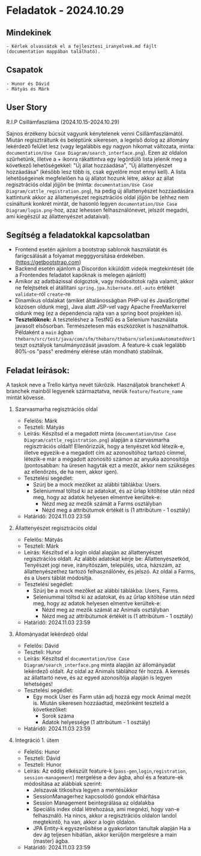 # Feladatok - 2024.10.29

## Mindekinek

    - Kérlek olvassátok el a fejlesztesi_iranyelvek.md fájlt (documentation mappában található).

## Csapatok

    - Hunor és Dávid
    - Mátyás és Márk

## User Story

R.I.P Csillámfaszláma (2024.10.15-2024.10.29)

Sajnos érzékeny búcsút vagyunk kénytelenek venni Csillámfaszlámától. Miután regisztráltunk és beléptünk sikeresen, a legelső dolog az állomány lekérdező felület lesz (vagy legalábbis egy nagyon hikomat változata, minta: `documentation/Use Case Diagram/search_interface.png`). Ezen az oldalon szűrhetünk, illetve a + ikonra rákattintva egy legördülő lista jelenik meg a következő lehetőségekkel: "Új állat hozzáadása", "Új állattenyészet hozzáadása" (később lesz több is, csak egyelőre most ennyi kell). A lista lehetőségeinek megfelelően ha új állatot hozunk létre, akkor az állat regisztrációs oldal jöjjön be (minta: `documentation/Use Case Diagram/cattle_registration.png`), ha pedig új állattenyészet hozzáadására kattintunk akkor az állattenyészet regisztrációs oldal jöjjön be (ehhez nem csináltunk konkrét mintát, de hasonló legyen `documentation/Use Case Diagram/login.png`-hoz, azaz lehessen felhasználónevet, jelszót megadni, ami kiegészül az állattenyészet adataival).

## Segítség a feladatokkal kapcsolatban

- Frontend esetén ajánlom a bootstrap sablonok használatát és farigcsálását a folyamat megggyorsítása érdekében. (https://getbootstrap.com)
- Backend esetén ajánlom a Discordon kiküldött videók megtekintését (de a Frontendes feladatot kapóknak is melegen ajánlott)
- Amikor az adatbázissal dolgoztok, vagy módosítotok rajta valamit, akkor ne felejtsétek el átállítani `spring.jpa.hibernate.ddl-auto` értékét `validate`-ról `create`-re
- Dinamikus oldalakat (amiket általánosságban PHP-val és JavaScripttel közösen oldunk meg), Java alatt JSP-vel vagy Apache FreeMarkerrel oldunk meg (ez a dependencia rajta van a spring boot projekten is).
- **Tesztelőknek:** A teszteléshez a TestNG és a Selenium használata javasolt elsősorban. Természetesen más eszközöket is használhattok. Példaként a `main` ágban `thebarn/src/test/java/com/sfm/thebarn/thebarn/seleniumAutomatedVer1` teszt osztályok tanulmányozását javaslom. A feature-k csak legalább 80%-os "pass" eredmény elérése után mondható stabilnak.

## Feladat leírások:

A taskok neve a Trello kártya nevét tükrözik.
Használjatok brancheket! A branchek mainből legyenek származtatva, nevük `feature/feature_name` mintát kövesse.

1. Szarvasmarha regisztrációs oldal
    - Felelős: Márk
    - Teszteli: Mátyás
    - Leírás: Készítsd el a megadott minta (`documentation/Use Case Diagram/cattle_registration.png`) alapján a szarvasmarha regisztrációs oldalt! Ellenőrizzük, hogy a tenyészet kód létezik-e, illetve egyezik-e a megadott cím az azonosítóhoz tartozó címmel, létezik-e már a megadott azonosító számon az anyuka azonosítója (pontosabban: ha üresen hagyták ezt a mezőt, akkor nem szükséges az ellenőrzés, de ha nem, akkor igen).
    - Tesztelési segédlet:
        - Szúrj be a mock mezőket az alábbi táblákba: Users.
        - Seleniummal töltsd ki az adatokat, és az űrlap kitöltése után nézd meg, hogy az adatok helyesen elmentve kerültek-e:
            - Nézd meg az mezők számát a Farms osztályban
            - Nézd meg a attribútumok értékét is (1 attribútum - 1 osztály)
    - Határidő: 2024.11.03 23:59

2. Állattenyészet regisztrációs oldal
    - Felelős: Mátyás
    - Teszteli: Márk
    - Leírás: Készítsd el a login oldal alapján az állattenyészet regisztrációs oldalt. Az alábbi adatokat kérje be: Állattenyészetkód, Tenyészet jogi neve, irányítószám, település, utca, házszám, az állattenyészethez tartozó felhasználónév, és jelszó. Az oldal a Farms, és a Users táblát módosítja.
    - Tesztelési segédlet:
        - Szúrj be a mock mezőket az alábbi táblákba: Users, Farms.
        - Seleniummal töltsd ki az adatokat, és az űrlap kitöltése után nézd meg, hogy az adatok helyesen elmentve kerültek-e:
            - Nézd meg az mezők számát az Animals osztályban
            - Nézd meg az attribútumok értékét is (1 attribútum - 1 osztály)
    - Határidő: 2024.11.03 23:59

3. Állományadat lekérdező oldal
    - Felelős: Dávid
    - Teszteli: Hunor
    - Leírás: Készítsd el `documentation/Use Case Diagram/search_interface.png` minta alapján az állományadat lekérdező oldalt. Az oldal az Animals táblához fér hozzá. A keresés az állattartó neve, és az egyed azonosítója alapján is legyen lehetséges!
    - Tesztelési segédlet:
        - Egy mock User és Farm után adj hozzá egy mock Animal mezőt is. Miután sikeresen hozzáadtad, mezőnként teszteld a következőket:
            - Sorok száma
            - Adatok helyessége (1 attribútum - 1 osztály)
    - Határidő: 2024.11.03 23:59

4. Integráció 1. ütem

    - Felelős: Hunor
    - Teszteli: Dávid
    - Teszteli: Hunor
    - Leírás: Az eddig elkészült feature-k (`pass-gen`,`login`,`registration`, `session-management`) mergelése a dev ágba, ahol és a feature-ek módosítása az alábbiak szerint:
        - Jelszavak titkosítva legyen a mentésükkor
        - SessionManagerhez kapcsolódó gondok elhárítása
        - Session Management beintegrálása az oldalakba
        - Speciális index oldal létrehozása, ami megnézi, hogy van-e felhasználó. Ha nincs, akkor a regisztrációs oldalon landol megtekintő, ha van, akkor a login oldalon.
        - JPA Entity-k egyszerűsítése a gyakorlaton tanultak alapján
    Ha a dev ág teljesen hibátlan, akkor kerüljön mergelésre a main (master) ágba.
    - Határidő: 2024.11.03 23:59